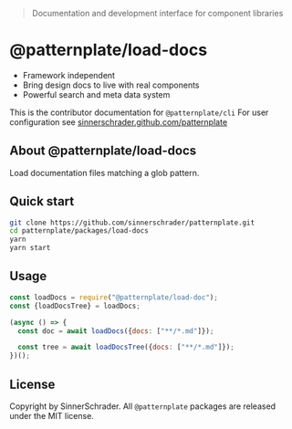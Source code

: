 > Documentation and development interface for component libraries

# @patternplate/load-docs

* Framework independent
* Bring design docs to live with real components
* Powerful search and meta data system

This is the contributor documentation for `@patternplate/cli`
For user configuration see [sinnerschrader.github.com/patternplate](https://sinnerschrader.github.com/patternplate)

## About @patternplate/load-docs

Load documentation files matching a glob pattern.

## Quick start

```sh
git clone https://github.com/sinnerschrader/patternplate.git
cd patternplate/packages/load-docs
yarn
yarn start
```

## Usage

```js
const loadDocs = require("@patternplate/load-doc");
const {loadDocsTree} = loadDocs;

(async () => {
  const doc = await loadDocs({docs: ["**/*.md"]});

  const tree = await loadDocsTree({docs: ["**/*.md"]});
})();
```

## License

Copyright by SinnerSchrader. All `@patternplate` packages are released under the MIT license.

